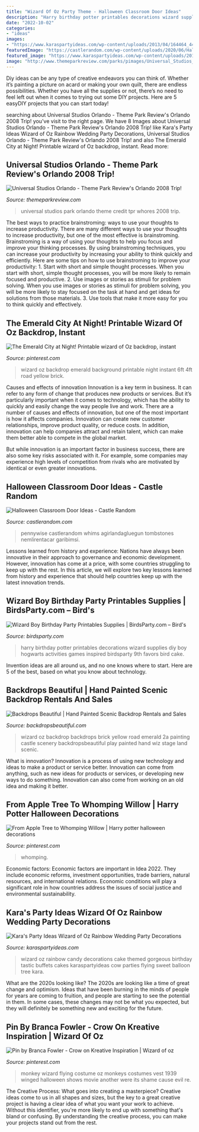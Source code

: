 ```yaml
---
title: "Wizard Of Oz Party Theme - Halloween Classroom Door Ideas"
description: "Harry birthday potter printables decorations wizard supplies diy boy hogwarts activities games inspired birdsparty 9th favors bird cake"
date: "2022-10-02"
categories:
- "ideas"
images:
- "https://www.karaspartyideas.com/wp-content/uploads/2013/04/164464_445344398875825_1028815600_n_600x900.jpg"
featuredImage: "https://castlerandom.com/wp-content/uploads/2020/06/Halloween-Classroom-Door-Ideas-18.jpg"
featured_image: "https://www.karaspartyideas.com/wp-content/uploads/2013/04/164464_445344398875825_1028815600_n_600x900.jpg"
image: "http://www.themeparkreview.com/parks/pimages/Universal_Studios_Orlando/Theme_Park_Reviews_Orlando_2008_Trip!/universal_2008_31.jpg"
---
```



Diy ideas can be any type of creative endeavors you can think of. Whether it’s painting a picture on acard or making your own quilt, there are endless possibilities. Whether you have all the supplies or not, there’s no need to feel left out when it comes to trying out some DIY projects. Here are 5 easyDIY projects that you can start today!

	

		
searching about Universal Studios Orlando - Theme Park Review&#039;s Orlando 2008 Trip! you've visit to the right page. We have 8 Images about Universal Studios Orlando - Theme Park Review&#039;s Orlando 2008 Trip! like Kara&#039;s Party Ideas Wizard of Oz Rainbow Wedding Party Decorations, Universal Studios Orlando - Theme Park Review&#039;s Orlando 2008 Trip! and also The Emerald City at Night! Printable wizard of Oz backdrop, instant. Read more:
		
    
## Universal Studios Orlando - Theme Park Review&#039;s Orlando 2008 Trip!

<img loading=lazy src="http://www.themeparkreview.com/parks/pimages/Universal_Studios_Orlando/Theme_Park_Reviews_Orlando_2008_Trip!/universal_2008_31.jpg" onerror="this.onerror=null;this.src='https://tse4.mm.bing.net/th?id=OIP.lgEDdUC063elvFoqxPemBQHaLD&amp;pid=15.1';" alt="Universal Studios Orlando - Theme Park Review&#039;s Orlando 2008 Trip!">

_Source: themeparkreview.com_

>universal studios park orlando theme credit tpr whores 2008 trip. 

	

The best ways to practice brainstroming: ways to use your thoughts to increase productivity.
There are many different ways to use your thoughts to increase productivity, but one of the most effective is brainstroming. Brainstroming is a way of using your thoughts to help you focus and improve your thinking processes. By using brainstroming techniques, you can increase your productivity by increasing your ability to think quickly and efficiently. Here are some tips on how to use brainstroming to improve your productivity: 1. Start with short and simple thought processes. When you start with short, simple thought processes, you will be more likely to remain focused and productive. 2. Use images or stories as stimuli for problem solving. When you use images or stories as stimuli for problem solving, you will be more likely to stay focused on the task at hand and get ideas for solutions from those materials. 3. Use tools that make it more easy for you to think quickly and effectively.

    
## The Emerald City At Night! Printable Wizard Of Oz Backdrop, Instant

<img loading=lazy src="https://i.pinimg.com/736x/06/96/78/069678aae762d10249d1d1ae0a5bc42c.jpg" onerror="this.onerror=null;this.src='https://tse1.mm.bing.net/th?id=OIP.SJ_IPjR6OijCdLFiH5bpBwHaE7&amp;pid=15.1';" alt="The Emerald City at Night! Printable wizard of Oz backdrop, instant">

_Source: pinterest.com_

>wizard oz backdrop emerald background printable night instant 6ft 4ft road yellow brick. 

	

Causes and effects of innovation
Innovation is a key term in business. It can refer to any form of change that produces new products or services. But it’s particularly important when it comes to technology, which has the ability to quickly and easily change the way people live and work.
There are a number of causes and effects of innovation, but one of the most important is how it affects companies. Innovation can create new customer relationships, improve product quality, or reduce costs. In addition, innovation can help companies attract and retain talent, which can make them better able to compete in the global market.

But while innovation is an important factor in business success, there are also some key risks associated with it. For example, some companies may experience high levels of competition from rivals who are motivated by identical or even greater innovations.

    
## Halloween Classroom Door Ideas - Castle Random

<img loading=lazy src="https://castlerandom.com/wp-content/uploads/2020/06/Halloween-Classroom-Door-Ideas-18.jpg" onerror="this.onerror=null;this.src='https://tse2.mm.bing.net/th?id=OIP.JVq-SMQePos99zHYdq2rCgHaNJ&amp;pid=15.1';" alt="Halloween Classroom Door Ideas - Castle Random">

_Source: castlerandom.com_

>pennywise castlerandom whims agirlandagluegun tombstones nemlirentacar garibimsi. 

	

Lessons learned from history and experience:
Nations have always been innovative in their approach to governance and economic development. However, innovation has come at a price, with some countries struggling to keep up with the rest. In this article, we will explore two key lessons learned from history and experience that should help countries keep up with the latest innovation trends.

    
## Wizard Boy Birthday Party Printables Supplies | BirdsParty.com – Bird&#039;s

<img loading=lazy src="https://cdn.shopify.com/s/files/1/1644/7575/products/harry-potter-birthday-party-ideas-printables-food-drinks-games-activities-favors03_1024x1024.png?v=1481295745" onerror="this.onerror=null;this.src='https://tse1.mm.bing.net/th?id=OIP.z6hNY2CIeOeM1xYvILO0LgHaJ4&amp;pid=15.1';" alt="Wizard Boy Birthday Party Printables Supplies | BirdsParty.com – Bird&#039;s">

_Source: birdsparty.com_

>harry birthday potter printables decorations wizard supplies diy boy hogwarts activities games inspired birdsparty 9th favors bird cake. 

	

Invention ideas are all around us, and no one knows where to start. Here are 5 of the best, based on what you know about technology. 

    
## Backdrops Beautiful | Hand Painted Scenic Backdrop Rentals And Sales

<img loading=lazy src="http://www.backdropsbeautiful.com/imgs/FT-1010-2118.jpg" onerror="this.onerror=null;this.src='https://tse1.mm.bing.net/th?id=OIP.NVaUiBQoTWanxdWbAuMd9QHaHa&amp;pid=15.1';" alt="Backdrops Beautiful | Hand Painted Scenic Backdrop Rentals and Sales">

_Source: backdropsbeautiful.com_

>wizard oz backdrop backdrops brick yellow road emerald 2a painting castle scenery backdropsbeautiful play painted hand wiz stage land scenic. 

	

What is innovation?
Innovation is a process of using new technology and ideas to make a product or service better. Innovation can come from anything, such as new ideas for products or services, or developing new ways to do something. Innovation can also come from working on an old idea and making it better.

    
## From Apple Tree To Whomping Willow | Harry Potter Halloween Decorations

<img loading=lazy src="https://i.pinimg.com/736x/90/f3/f2/90f3f2a8de576bfc1fd9f5e2eb9ac4f4.jpg" onerror="this.onerror=null;this.src='https://tse3.mm.bing.net/th?id=OIP.zA1M9RNtRPGVeLhCWnZgXwHaJ3&amp;pid=15.1';" alt="From Apple Tree to Whomping Willow | Harry potter halloween decorations">

_Source: pinterest.com_

>whomping. 

	

Economic factors:
Economic factors are important in Idea 2022. They include economic reforms, investment opportunities, trade barriers, natural resources, and international relations. Economic conditions will play a significant role in how countries address the issues of social justice and environmental sustainability.

    
## Kara&#039;s Party Ideas Wizard Of Oz Rainbow Wedding Party Decorations

<img loading=lazy src="https://www.karaspartyideas.com/wp-content/uploads/2013/04/164464_445344398875825_1028815600_n_600x900.jpg" onerror="this.onerror=null;this.src='https://tse2.mm.bing.net/th?id=OIP.TowDby-3KCsznuaJvUwdkgHaLH&amp;pid=15.1';" alt="Kara&#039;s Party Ideas Wizard of Oz Rainbow Wedding Party Decorations">

_Source: karaspartyideas.com_

>wizard oz rainbow candy decorations cake themed gorgeous birthday tastic buffets cakes karaspartyideas cow parties flying sweet balloon tree kara. 

	

What are the 2020s looking like?
The 2020s are looking like a time of great change and optimism. Ideas that have been burning in the minds of people for years are coming to fruition, and people are starting to see the potential in them. In some cases, these changes may not be what you expected, but they will definitely be something new and exciting for the future.

    
## Pin By Branca Fowler - Crow On Kreative Inspiration | Wizard Of Oz

<img loading=lazy src="https://i.pinimg.com/736x/15/99/c0/1599c0561c6a3f3826d8de9bd81ea2fb--flying-monkey-costume-monkey-costumes.jpg" onerror="this.onerror=null;this.src='https://tse1.mm.bing.net/th?id=OIP.55hTFvcM56umMGXxVwGIPQAAAA&amp;pid=15.1';" alt="Pin by Branca Fowler - Crow on Kreative Inspiration | Wizard of oz">

_Source: pinterest.com_

>monkey wizard flying costume oz monkeys costumes vest 1939 winged halloween shows movie another were its shame cause evil re. 

	

The Creative Process: What goes into creating a masterpiece?
Creative ideas come to us in all shapes and sizes, but the key to a great creative project is having a clear idea of what you want your work to achieve. Without this identifier, you're more likely to end up with something that's bland or confusing. By understanding the creative process, you can make your projects stand out from the rest.

